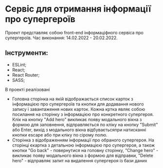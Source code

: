 # Сервіс для отримання інформації про супергероїв

Проект представляє собою front-end інформаціфного сервіса про супергероїв. Час
виконання: 14.02.2022 - 20.02.2022.

## Інструменти:

- ESLint;
- React;
- React Router;
- SASS;

В проекті реалізовані

- Головна сторінка на якій відображається список карток з інформацією про
  супергероїв та кнопки для додавання нового запису і завантаження нових карток.
  Кожна кртка являє собою посилання на сторінку з інформацією про конкретного
  супергероя. Клік на кнопку "Add hero" викликає появу модального вікна з формою
  для заповнення, відправляється по кліку на кнопку "Submit" або Enter, вихід з
  модального вікна відбуваєтьсяпри натисканні кнопки escape або при кліку по
  сірому полю.
- Сторінка з відображенням інформації про обраного супергероя. На сторінці
  єкартка з детальною інформацією про супергероя, а також кнопки "Go back" -
  повернутися на головну сторінку, "Change hero" - викликає появу модального
  вікна з формою для відправки, "Delete hero" - відправляє запит на видалення
  супергероя із бази даних

<!-- Була спроба реалізувати завантаження і обробку зображення, але реалізувати повноцінну передачу зображення не вдалося, серверна сторона приймає і обробляє зображення, але немає змоги відправити зображення зі сторони клієнта -->
